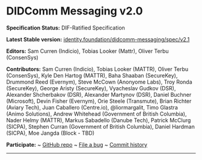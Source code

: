 DIDComm Messaging v2.0
==================

**Specification Status:** DIF-Ratified Specification

**Latest Stable version:**
  [identity.foundation/didcomm-messaging/spec/v2.1](https://identity.foundation/didcomm-messaging/spec/v2.1)

**Editors:** Sam Curren (Indicio), Tobias Looker (Mattr), Oliver Terbu (ConsenSys)

**Contributors:** Sam Curren (Indicio), Tobias Looker (MATTR), Oliver Terbu (ConsenSys), Kyle Den Hartog (MATTR), Baha Shaaban (SecureKey), Drummond Reed (Evernym), Steve McCown (Anonyome Labs), Troy Ronda (SecureKey), George Aristy (SecureKey), Vyacheslav Gudkov (DSR), Alexander Shcherbakov (DSR), Alexander Martynov (DSR), Daniel Buchner (Microsoft), Devin Fisher (Evernym), Orie Steele (Transmute), Brian Richter (Aviary Tech), Juan Caballero (Centre.io), @liormargalit, Timo Glastra (Animo Solutions), Andrew Whitehead (Government of British Columbia), Nader Helmy (MATTR), Markus Sabadello (Danube Tech), Patrick McClurg (SICPA), Stephen Curran (Government of British Columbia), Daniel Hardman (SICPA), Moe Jangda (Block - TBD)

**Participate:**
~ [GitHub repo](https://github.com/decentralized-identity/didcomm-messaging)
~ [File a bug](https://github.com/decentralized-identity/didcomm-messaging/issues)
~ [Commit history](https://github.com/decentralized-identity/didcomm-messaging/commits/master)

------------------------------------
